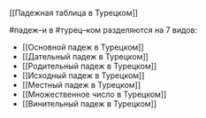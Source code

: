 [[Падежная таблица в Турецком]]

#падеж–и в #турец–ком разделяются на 7 видов:

* [[Основной падеж в Турецком]]
* [[Дательный падеж в Турецком]]
* [[Родительный падеж в Турецком]]
* [[Исходный падеж в Турецком]]
* [[Местный падеж в Турецком]]
* [[Множественное число в Турецком]]
* [[Винительный падеж в Турецком]]